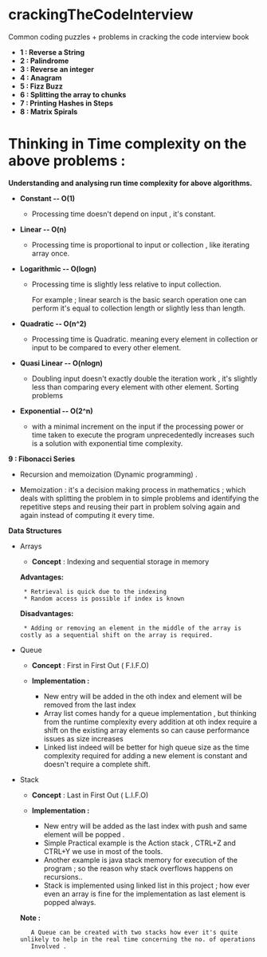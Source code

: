 # crackingTheCodeInterview

Common coding puzzles + problems in cracking the code interview book 

* **1 :  Reverse a String**
* **2 :  Palindrome**
* **3 :  Reverse an integer**
* **4 :  Anagram**
* **5 :  Fizz Buzz**
* **6 :  Splitting the array to chunks**
* **7 :  Printing Hashes in Steps**
* **8 :  Matrix Spirals**

# Thinking in Time complexity on the above problems :

**Understanding and analysing run time complexity  for above algorithms.**

* **Constant -- O(1)**

    * Processing time doesn't depend on input , it's constant.

* **Linear -- O(n)**

    * Processing time is proportional to input or collection , like iterating array once.

* **Logarithmic  -- O(logn)**

    * Processing time is slightly less relative to input collection.

      For example ; linear search is the basic search operation one can perform it's equal to collection length or slightly less than length.

* **Quadratic  -- O(n^2)**

   * Processing time is Quadratic. meaning every element in collection or input to be compared to every other element.

* **Quasi Linear  -- O(nlogn)**

   * Doubling input doesn't exactly double the iteration work , it's slightly less than comparing every element with other element.
     Sorting problems

* **Exponential -- O(2^n)**

   * with a minimal increment on the input if the processing power or time taken to execute the program unprecedentedly increases
     such is a solution with exponential time complexity.


**9 :  Fibonacci Series**

  * Recursion and memoization (Dynamic programming) .

  * Memoization : it's a decision making process in mathematics ; which deals with splitting the problem in to simple problems
                and identifying the repetitive steps and reusing their part in problem solving again and again instead of computing it
                every time.


**Data Structures**

* Arrays

    * **Concept** : Indexing and sequential storage in memory

    **Advantages:**

       * Retrieval is quick due to the indexing
       * Random access is possible if index is known

    **Disadvantages:**

       * Adding or removing an element in the middle of the array is costly as a sequential shift on the array is required.

* Queue

    * **Concept** : First in First Out ( F.I.F.O)

    * **Implementation :**

         * New entry will be added in the oth index and element will be removed from the last index
         * Array list comes handy for a queue implementation , but thinking from the runtime complexity every addition
               at oth index require a shift on the existing array elements so can cause performance issues as size increases
         * Linked list indeed will be better for high queue size as the time complexity required for adding a new element is constant
               and doesn't require a complete shift.

* Stack

    * **Concept** : Last in First Out ( L.I.F.O)

    * **Implementation :**

         * New entry will be added as the last index with push and same element will be popped .
         * Simple Practical example is the Action stack , CTRL+Z and CTRL+Y we use in most of the tools.
         * Another example is java stack memory for execution of the program ; so the reason why stack overflows happens on recursions..
         * Stack is implemented using linked list in this project ; how ever even an array is fine for the implementation as last element is popped always.

    **Note :**

         A Queue can be created with two stacks how ever it's quite unlikely to help in the real time concerning the no. of operations
         Involved .